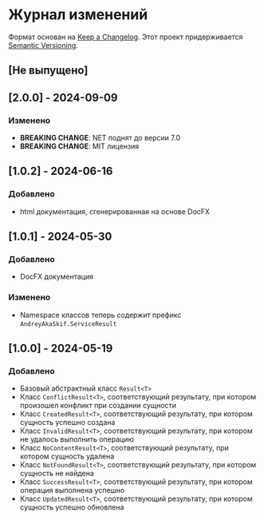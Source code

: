# Журнал изменений

Формат основан на [Keep a Changelog](https://keepachangelog.com/ru/1.1.0/).
Этот проект придерживается [Semantic Versioning](https://semver.org/spec/v2.0.0.html).

## [Не выпущено]

## [2.0.0] - 2024-09-09

### Изменено

- **BREAKING CHANGE**: NET поднят до версии 7.0
- **BREAKING CHANGE**: MIT лицензия

## [1.0.2] - 2024-06-16

### Добавлено

- html документация, сгенерированная на основе DocFX

## [1.0.1] - 2024-05-30

### Добавлено

- DocFX документация

### Изменено

- Namespace классов теперь содержит префикс `AndreyAkaSkif.ServiceResult`

## [1.0.0] - 2024-05-19

### Добавлено

- Базовый абстрактный класс `Result<T>`
- Класс `ConflictResult<T>`, соответствующий результату, при котором произошел конфликт при создании сущности
- Класс `CreatedResult<T>`, соответствующий результату, при котором сущность успешно создана
- Класс `InvalidResult<T>`, соответствующий результату, при котором не удалось выполнить операцию
- Класс `NoContentResult<T>`, соответствующий результату, при котором сущность удалена
- Класс `NotFoundResult<T>`, соответствующий результату, при котором сущность не найдена
- Класс `SuccessResult<T>`, соответствующий результату, при котором операция выполнена успешно
- Класс `UpdatedResult<T>`, соответствующий результату, при котором сущность успешно обновлена
